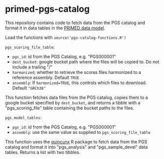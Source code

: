 # primed-pgs-catalog

This repository contains code to fetch data from the PGS catalog and format it 
in data tables in the [PRIMED data model](https://github.com/UW-GAC/primed_data_models).

Load the functions with `source('pgs-catalog-functions.R')`

`pgs_scoring_file_table`: 
- `pgs_id`: id from the PGS Catalog, e.g. "PGS000001"
- `dest_bucket`: google bucket path where the files will be copied to. Do not include a trailing "/"
- `harmonized`; whether to retrieve the scores files harmonized to a reference assembly. Default `TRUE`
- `assembly`: If `harmonized=TRUE`, this controls which files to download. Default `"GRCh38"`

This function fetches data files from the PGS catalog, copies them to a google 
bucket specified by `dest_bucket`, and returns a tibble with a "pgs_scoring_file" table 
containing the bucket paths to the files.

`pgs_model_tables`:
- `pgs_id`: id from the PGS Catalog, e.g. "PGS000001"
- `assembly`: use the same value as supplied to `pgs_scoring_file_table`

This function uses the [quincunx](https://github.com/maialab/quincunx) R package 
to fetch data from the PGS catalog and format it into "pgs_analysis" and
"pgs_sample_devel" data tables. Returns a list with two tibbles.